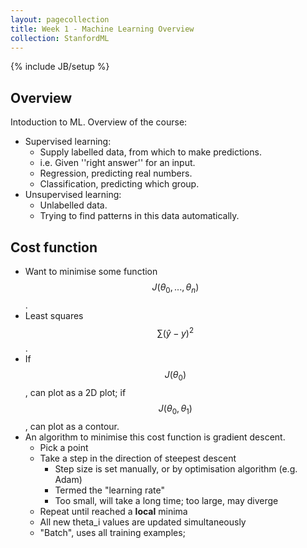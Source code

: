 ```yaml
---
layout: pagecollection
title: Week 1 - Machine Learning Overview
collection: StanfordML
---
```

{% include JB/setup %}

## Overview
Intoduction to ML. Overview of the course:

- Supervised learning:
    - Supply labelled data, from which to make predictions.
    - i.e. Given ''right answer'' for an input.
    - Regression, predicting real numbers.
    - Classification, predicting which group.
- Unsupervised learning:
    - Unlabelled data.
    - Trying to find patterns in this data automatically.

## Cost function
- Want to minimise some function $$J(\theta_{0}, ..., \theta_{n})$$.
- Least squares $$\sum(\hat{y} - y)^2$$.
- If $$J(\theta_0)$$, can plot as a 2D plot; if $$J(\theta_0, \theta_1)$$, can plot as a contour.
- An algorithm to minimise this cost function is gradient descent.
    - Pick a point 
    - Take a step in the direction of steepest descent
        - Step size is set manually, or by optimisation algorithm (e.g. Adam)
        - Termed the "learning rate"
        - Too small, will take a long time; too large, may diverge
    - Repeat until reached a **local** minima
    - All new theta\_i values are updated simultaneously
    - "Batch", uses all training examples; 